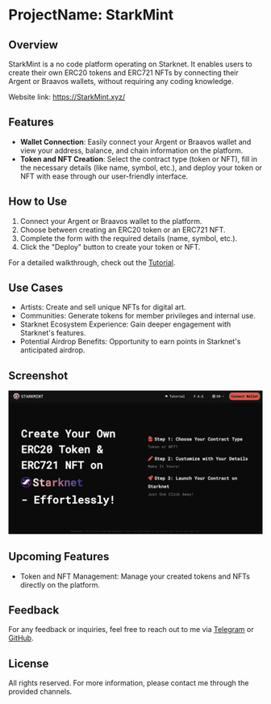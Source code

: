 # ProjectName: StarkMint

## Overview

StarkMint is a no code platform operating on Starknet. It enables users to create their own ERC20 tokens and ERC721 NFTs by connecting their Argent or Braavos wallets, without requiring any coding knowledge.

Website link: https://StarkMint.xyz/

## Features

- **Wallet Connection**: Easily connect your Argent or Braavos wallet and view your address, balance, and chain information on the platform.
- **Token and NFT Creation**: Select the contract type (token or NFT), fill in the necessary details (like name, symbol, etc.), and deploy your token or NFT with ease through our user-friendly interface.

## How to Use

1. Connect your Argent or Braavos wallet to the platform.
2. Choose between creating an ERC20 token or an ERC721 NFT.
3. Complete the form with the required details (name, symbol, etc.).
4. Click the "Deploy" button to create your token or NFT.

For a detailed walkthrough, check out the [Tutorial](https://vimeo.com/889893600).

## Use Cases

- Artists: Create and sell unique NFTs for digital art.
- Communities: Generate tokens for member privileges and internal use.
- Starknet Ecosystem Experience: Gain deeper engagement with Starknet's features.
- Potential Airdrop Benefits: Opportunity to earn points in Starknet's anticipated airdrop.

## Screenshot

![StarkMint](/StarkMint.png)

## Upcoming Features

- Token and NFT Management: Manage your created tokens and NFTs directly on the platform.

## Feedback

For any feedback or inquiries, feel free to reach out to me via [Telegram](https://t.me/fullstackweb3dev) or [GitHub](https://github.com/web3xDev).

## License

All rights reserved. For more information, please contact me through the provided channels.
